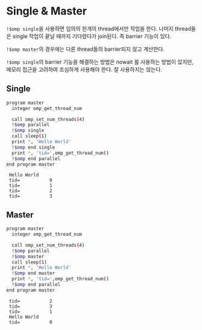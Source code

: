 # Single & Master

`!$omp single`을 사용하면 임의의 한개의 thread에서만 작업을 한다. 나머지 thread들은 single 작업이 끝날 때까지 기다렸다가 join된다. 즉 barrier 기능이 있다.

`!$omp master`의 경우에는 다른 thread들의 barrier되지 않고 계산한다.

`!$omp single`의 barrier 기능을 해결하는 방법은 nowait 를 사용하는 방법이 있지만, 메모리 접근을 고려하여 조심하게 사용해야 한다. 잘 사용하지는 않는다.


## Single
```bash
program master
  integer omp_get_thread_num

  call omp_set_num_threads(4)
  !$omp parallel
  !$omp single
  call sleep(1)
  print *, 'Hello World'
  !$omp end single
  print *, 'tid=',omp_get_thread_num()
  !$omp end parallel
end program master
```
```
 Hello World
 tid=           0
 tid=           1
 tid=           2
 tid=           3
```

## Master
```bash
program master
  integer omp_get_thread_num

  call omp_set_num_threads(4)
  !$omp parallel
  !$omp master
  call sleep(1)
  print *, 'Hello World'
  !$omp end master
  print *, 'tid=',omp_get_thread_num()
  !$omp end parallel
end program master
```
```
 tid=           2
 tid=           3
 tid=           1
 Hello World
 tid=           0
```
